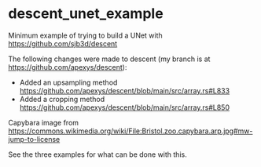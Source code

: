 # descent_unet_example

Minimum example of trying to build a UNet with https://github.com/sjb3d/descent

The following changes were made to descent (my branch is at https://github.com/apexys/descent):

- Added an upsampling method https://github.com/apexys/descent/blob/main/src/array.rs#L833
- Added a cropping method https://github.com/apexys/descent/blob/main/src/array.rs#L850

Capybara image from https://commons.wikimedia.org/wiki/File:Bristol.zoo.capybara.arp.jpg#mw-jump-to-license

See the three examples for what can be done with this.